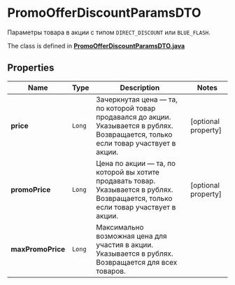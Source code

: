 

# PromoOfferDiscountParamsDTO

Параметры товара в акции с типом `DIRECT_DISCOUNT` или `BLUE_FLASH`.

The class is defined in **[PromoOfferDiscountParamsDTO.java](../../src/main/java/org/openapitools/model/PromoOfferDiscountParamsDTO.java)**

## Properties

Name | Type | Description | Notes
------------ | ------------- | ------------- | -------------
**price** | `Long` | Зачеркнутая цена — та, по которой товар продавался до акции.  Указывается в рублях.  Возвращается, только если товар участвует в акции.  |  [optional property]
**promoPrice** | `Long` | Цена по акции — та, по которой вы хотите продавать товар.  Указывается в рублях.  Возвращается, только если товар участвует в акции.  |  [optional property]
**maxPromoPrice** | `Long` | Максимально возможная цена для участия в акции.  Указывается в рублях.  Возвращается для всех товаров.  | 





